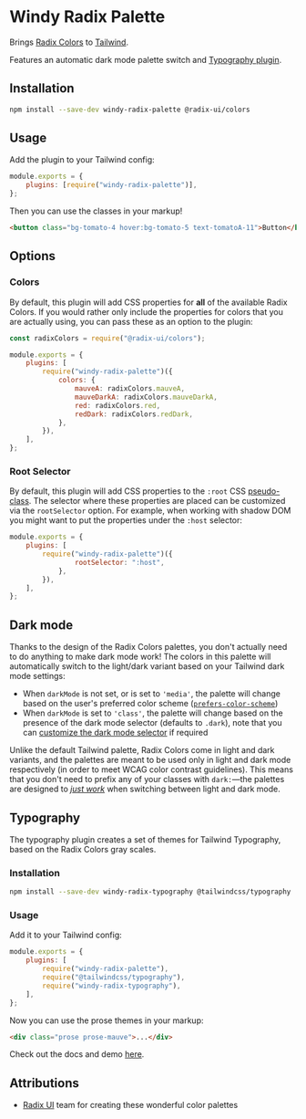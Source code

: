 # Windy Radix Palette

Brings [Radix Colors](https://www.radix-ui.com/colors) to [Tailwind](https://tailwindcss.com/).

Features an automatic dark mode palette switch and [Typography plugin](#typography).

## Installation

```bash
npm install --save-dev windy-radix-palette @radix-ui/colors
```

## Usage

Add the plugin to your Tailwind config:

```js
module.exports = {
	plugins: [require("windy-radix-palette")],
};
```

Then you can use the classes in your markup!

```html
<button class="bg-tomato-4 hover:bg-tomato-5 text-tomatoA-11">Button</button>
```

## Options

### Colors

By default, this plugin will add CSS properties for **all** of the available Radix Colors. If you would rather only include the properties for colors that you are actually using, you can pass these as an option to the plugin:

```js
const radixColors = require("@radix-ui/colors");

module.exports = {
	plugins: [
		require("windy-radix-palette")({
			colors: {
				mauveA: radixColors.mauveA,
				mauveDarkA: radixColors.mauveDarkA,
				red: radixColors.red,
				redDark: radixColors.redDark,
			},
		}),
	],
};
```

### Root Selector

By default, this plugin will add CSS properties to the `:root` CSS [pseudo-class](https://developer.mozilla.org/en-US/docs/Web/CSS/:root). The selector where these properties are placed can be customized via the `rootSelector` option. For example, when working with shadow DOM you might want to put the properties under the `:host` selector:

```js
module.exports = {
	plugins: [
		require("windy-radix-palette")({
				rootSelector: ":host",
			},
		}),
	],
};
```

## Dark mode

Thanks to the design of the Radix Colors palettes, you don't actually need to do anything to make dark mode work! The colors in this palette will automatically switch to the light/dark variant based on your Tailwind dark mode settings:

- When `darkMode` is not set, or is set to `'media'`, the palette will change based on the user's preferred color scheme ([`prefers-color-scheme`](https://developer.mozilla.org/en-US/docs/Web/CSS/@media/prefers-color-scheme))
- When `darkMode` is set to `'class'`, the palette will change based on the presence of the dark mode selector (defaults to `.dark`), note that you can [customize the dark mode selector](https://tailwindcss.com/docs/dark-mode#customizing-the-class-name) if required

Unlike the default Tailwind palette, Radix Colors come in light and dark variants, and the palettes are meant to be used only in light and dark mode respectively (in order to meet WCAG color contrast guidelines). This means that you don't need to prefix any of your classes with `dark:`&mdash;the palettes are designed to [_just work_](https://www.youtube.com/watch?v=aAwaxTGnkSk) when switching between light and dark mode.

## Typography

The typography plugin creates a set of themes for Tailwind Typography, based on the Radix Colors gray scales.

### Installation

```bash
npm install --save-dev windy-radix-typography @tailwindcss/typography
```

### Usage

Add it to your Tailwind config:

```js
module.exports = {
	plugins: [
		require("windy-radix-palette"),
		require("@tailwindcss/typography"),
		require("windy-radix-typography"),
	],
};
```

Now you can use the prose themes in your markup:

```html
<div class="prose prose-mauve">...</div>
```

Check out the docs and demo [here](https://windy-radix-palette.vercel.app/docs/typography/getting-started).

## Attributions

- [Radix UI](https://github.com/radix-ui) team for creating these wonderful color palettes
